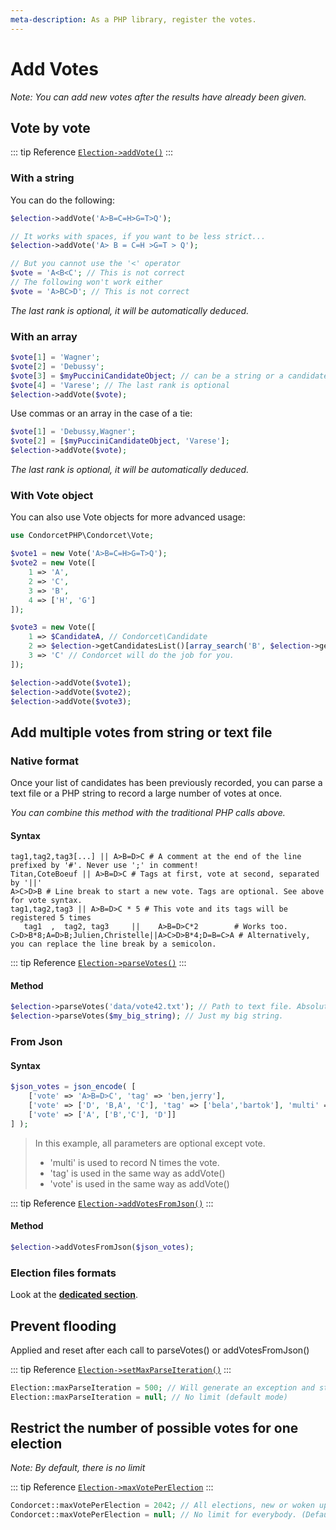 ```yaml
---
meta-description: As a PHP library, register the votes.
---
```

# Add Votes
_Note: You can add new votes after the results have already been given._

## Vote by vote
::: tip Reference
[`Election->addVote()`](/api-reference/Election%20Class/Election--addVote)
:::

### **With a string**
You can do the following:

```php
$election->addVote('A>B=C=H>G=T>Q');

// It works with spaces, if you want to be less strict...
$election->addVote('A> B = C=H >G=T > Q');

// But you cannot use the '<' operator
$vote = 'A<B<C'; // This is not correct
// The following won't work either
$vote = 'A>BC>D'; // This is not correct
```

*The last rank is optional, it will be automatically deduced.*

### **With an array**
```php
$vote[1] = 'Wagner';
$vote[2] = 'Debussy';
$vote[3] = $myPucciniCandidateObject; // can be a string or a candidate object
$vote[4] = 'Varese'; // The last rank is optional
$election->addVote($vote);
```

Use commas or an array in the case of a tie:
```php
$vote[1] = 'Debussy,Wagner';
$vote[2] = [$myPucciniCandidateObject, 'Varese'];
$election->addVote($vote);
```

*The last rank is optional, it will be automatically deduced.*

### **With Vote object**
You can also use Vote objects for more advanced usage:

```php
use CondorcetPHP\Condorcet\Vote;

$vote1 = new Vote('A>B=C=H>G=T>Q');
$vote2 = new Vote([
    1 => 'A',
    2 => 'C',
    3 => 'B',
    4 => ['H', 'G']
]);

$vote3 = new Vote([
    1 => $CandidateA, // Condorcet\Candidate
    2 => $election->getCandidatesList()[array_search('B', $election->getCandidatesList(), false)],
    3 => 'C' // Condorcet will do the job for you.
]);

$election->addVote($vote1);
$election->addVote($vote2);
$election->addVote($vote3);
```

## Add multiple votes from string or text file

### **Native format**
Once your list of candidates has been previously recorded, you can parse a text file or a PHP string to record a large number of votes at once.

*You can combine this method with the traditional PHP calls above.*

#### Syntax
```
tag1,tag2,tag3[...] || A>B=D>C # A comment at the end of the line prefixed by '#'. Never use ';' in comment!
Titan,CoteBoeuf || A>B=D>C # Tags at first, vote at second, separated by '||'
A>C>D>B # Line break to start a new vote. Tags are optional. See above for vote syntax.
tag1,tag2,tag3 || A>B=D>C * 5 # This vote and its tags will be registered 5 times
   tag1  ,  tag2, tag3     ||    A>B=D>C*2        # Works too.
C>D>B*8;A=D>B;Julien,Christelle||A>C>D>B*4;D=B=C>A # Alternatively, you can replace the line break by a semicolon.
```

::: tip Reference
[`Election->parseVotes()`](/api-reference/Election%20Class/Election--parseVotes)
:::

#### Method
```php
$election->parseVotes('data/vote42.txt'); // Path to text file. Absolute or relative.
$election->parseVotes($my_big_string); // Just my big string.
```

### **From Json**


#### Syntax
```php
$json_votes = json_encode( [
	['vote' => 'A>B=D>C', 'tag' => 'ben,jerry'],
	['vote' => ['D', 'B,A', 'C'], 'tag' => ['bela','bartok'], 'multi' => 5],
	['vote' => ['A', ['B','C'], 'D']]
] );
```

> In this example, all parameters are optional except vote.
> * 'multi' is used to record N times the vote.
> * 'tag' is used in the same way as addVote()
> * 'vote' is used in the same way as addVote()

::: tip Reference
[`Election->addVotesFromJson()`](/api-reference/Election%20Class/Election--addVotesFromJson)
:::


#### Method
```php
$election->addVotesFromJson($json_votes);
```

### **Election files formats**
Look at the [**dedicated section**](/book/3.AsPhpLibrary/8.GoFurther/4.ElectionFilesFormats.md#election-files-formats).


## Prevent flooding

Applied and reset after each call to parseVotes() or addVotesFromJson()

::: tip Reference
[`Election->setMaxParseIteration()`](/api-reference/Election%20Class/Election--maxParseIteration)
:::
```php
Election::maxParseIteration = 500; // Will generate an exception and stop after 500 registered votes by call. No votes will be registered.
Election::maxParseIteration = null; // No limit (default mode)
```

## Restrict the number of possible votes for one election
_Note: By default, there is no limit_

::: tip Reference
[`Election->maxVotePerElection`](/api-reference/Election%20Class/Election--maxVotePerElection)
:::
```php
Condorcet::maxVotePerElection = 2042; // All elections, new or woken up, will be limited to this maximum vote number.
Condorcet::maxVotePerElection = null; // No limit for everybody. (Default)
```